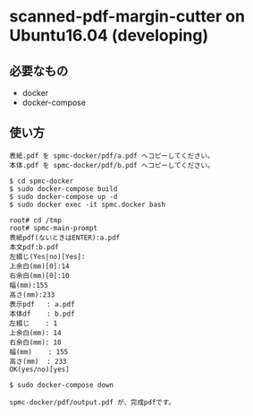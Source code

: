 # scanned-pdf-margin-cutter on Ubuntu16.04 (developing)

## 必要なもの

+ docker
+ docker-compose

## 使い方

    表紙.pdf を spmc-docker/pdf/a.pdf へコピーしてください。
    本体.pdf を spmc-docker/pdf/b.pdf へコピーしてください。

    $ cd spmc-docker
    $ sudo docker-compose build
    $ sudo docker-compose up -d
    $ sudo docker exec -it spmc.docker bash

    root# cd /tmp
    root# spmc-main-prompt
    表紙pdf(ないときはENTER):a.pdf
    本文pdf:b.pdf
    左綴じ(Yes|no)[Yes]:
    上余白(mm)[0]:14
    右余白(mm)[0]:10
    幅(mm):155
    高さ(mm):233
    表示pdf   : a.pdf
    本体df    : b.pdf
    左綴じ    : 1
    上余白(mm): 14
    右余白(mm): 10
    幅(mm)    : 155
    高さ(mm)  : 233
    OK(yes/no)[yes]

    $ sudo docker-compose down

    spmc-docker/pdf/output.pdf が、完成pdfです。
